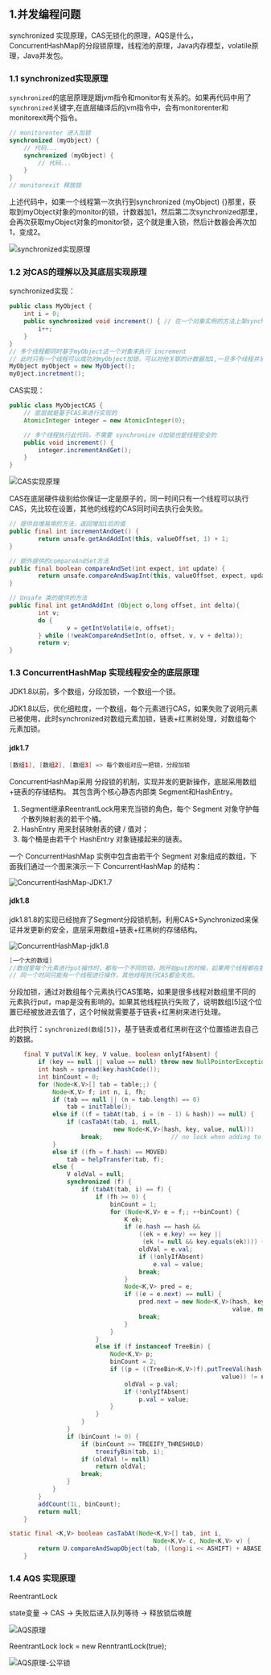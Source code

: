 ## 1.并发编程问题

synchronized 实现原理，CAS无锁化的原理，AQS是什么，ConcurrentHashMap的分段锁原理，线程池的原理，Java内存模型，volatile原理，Java并发包。

### 1.1 synchronized实现原理

`synchronized`的底层原理是跟jvm指令和monitor有关系的。如果再代码中用了`synchronized`关键字,在底层编译后的jvm指令中，会有monitorenter和monitorexit两个指令。

```java
// monitorenter 进入加锁
synchronized (myObject) {
    // 代码...
    synchronized (myObject) {
        // 代码...
    }
}
// monitorexit 释放锁
```

上述代码中，如果一个线程第一次执行到synchronized (myObject) {}那里，获取到myObject对象的monitor的锁，计数器加1，然后第二次synchronized那里，会再次获取myObject对象的monitor锁，这个就是重入锁，然后计数器会再次加1，变成2。

![synchronized实现原理](https://new-blog-1251602255.cos.ap-shanghai.myqcloud.com/img/synchronized%E5%AE%9E%E7%8E%B0%E5%8E%9F%E7%90%86.png)

### 1.2 对CAS的理解以及其底层实现原理

synchronized实现：

```java
public class MyObject {
    int i = 0;
    public synchronized void increment() { // 在一个对象实例的方法上架synchronized
        i++;
    }
}
// 多个线程都同时基于myObject这一个对象来执行 increment
// 此时只有一个线程可以成功对myObject加锁，可以对他关联的计数器加1,一旦多个线程并发去进行synchronized加锁，就会导致线程串行化，效率并不是太高。
MyObject myObject = new MyObject();
myOject.incretment();
```

CAS实现：

```java
public class MyObjectCAS {
    // 底层就是基于CAS来进行实现的
    AtomicInteger integer = new AtomicInteger(0);

    // 多个线程执行此代码，不需要 synchronize d加锁也是线程安全的
    public void increment() {
        integer.incrementAndGet();
    }
}
```


![CAS实现原理](https://new-blog-1251602255.cos.ap-shanghai.myqcloud.com/img/CAS%E5%AE%9E%E7%8E%B0%E5%8E%9F%E7%90%86.png)

CAS在底层硬件级别给你保证一定是原子的，同一时间只有一个线程可以执行CAS，先比较在设置，其他的线程的CAS同时间去执行会失败。

```java
// 提供自增易用的方法，返回增加1后的值
public final int incrementAndGet() {
        return unsafe.getAndAddInt(this, valueOffset, 1) + 1;
}

// 额外提供的compareAndSet方法
public final boolean compareAndSet(int expect, int update) {
        return unsafe.compareAndSwapInt(this, valueOffset, expect, update);
}

// Unsafe 类的提供的方法
public final int getAndAddInt (Object o,long offset, int delta){
        int v;
        do {
                v = getIntVolatile(o, offset);
        } while (!weakCompareAndSetInt(o, offset, v, v + delta));
        return v;
}
```

### 1.3 ConcurrentHashMap 实现线程安全的底层原理

JDK1.8以前，多个数组，分段加锁，一个数组一个锁。

JDK1.8以后，优化细粒度，一个数组，每个元素进行CAS，如果失败了说明元素已被使用，此时synchronized对数组元素加锁，链表+红黑树处理，对数组每个元素加锁。

#### jdk1.7

```java
[数组1], [数组2], [数组3] => 每个数组对应一把锁，分段加锁
```

ConcurrentHashMap采用 分段锁的机制，实现并发的更新操作，底层采用数组+链表的存储结构。
 其包含两个核心静态内部类 Segment和HashEntry。

1. Segment继承ReentrantLock用来充当锁的角色，每个 Segment 对象守护每个散列映射表的若干个桶。
2. HashEntry 用来封装映射表的键 / 值对；
3. 每个桶是由若干个 HashEntry 对象链接起来的链表。

一个 ConcurrentHashMap 实例中包含由若干个 Segment 对象组成的数组，下面我们通过一个图来演示一下 ConcurrentHashMap 的结构：

![ConcurrentHashMap-JDK1.7](https://new-blog-1251602255.cos.ap-shanghai.myqcloud.com/img/ConcurrentHashMap-JDK1.7.png)



#### jdk1.8

jdk1.81.8的实现已经抛弃了Segment分段锁机制，利用CAS+Synchronized来保证并发更新的安全，底层采用数组+链表+红黑树的存储结构。

![ConcurrentHashMap-jdk1.8](https://new-blog-1251602255.cos.ap-shanghai.myqcloud.com/img/ConcurrentHashMap-jdk1.8.jpg)

```java
[一个大的数组]
//数组里每个元素进行put操作时，都有一个不同的锁。刚开始put的时候，如果两个线程都在数组[5]位置进行put，这个时候，对数组[5]这个位置进行put的时候，才去的CAS策略。
// 同一个时间只能有一个线程进行操作，其他线程执行CAS都会失败。
```

分段加锁，通过对数组每个元素执行CAS策略，如果是很多线程对数组里不同的元素执行put，map是没有影响的。如果其他线程执行失败了，说明数组[5]这个位置已经被放进去值了，这个时候就需要基于链表+红黑树来进行处理。

此时执行：`synchronized(数组[5])`，基于链表或者红黑树在这个位置插进去自己的数据。

```java
    final V putVal(K key, V value, boolean onlyIfAbsent) {
        if (key == null || value == null) throw new NullPointerException();
        int hash = spread(key.hashCode());
        int binCount = 0;
        for (Node<K,V>[] tab = table;;) {
            Node<K,V> f; int n, i, fh;
            if (tab == null || (n = tab.length) == 0)
                tab = initTable();
            else if ((f = tabAt(tab, i = (n - 1) & hash)) == null) {
                if (casTabAt(tab, i, null,
                             new Node<K,V>(hash, key, value, null)))
                    break;                   // no lock when adding to empty bin
            }
            else if ((fh = f.hash) == MOVED)
                tab = helpTransfer(tab, f);
            else {
                V oldVal = null;
                synchronized (f) {
                    if (tabAt(tab, i) == f) {
                        if (fh >= 0) {
                            binCount = 1;
                            for (Node<K,V> e = f;; ++binCount) {
                                K ek;
                                if (e.hash == hash &&
                                    ((ek = e.key) == key ||
                                     (ek != null && key.equals(ek)))) {
                                    oldVal = e.val;
                                    if (!onlyIfAbsent)
                                        e.val = value;
                                    break;
                                }
                                Node<K,V> pred = e;
                                if ((e = e.next) == null) {
                                    pred.next = new Node<K,V>(hash, key,
                                                              value, null);
                                    break;
                                }
                            }
                        }
                        else if (f instanceof TreeBin) {
                            Node<K,V> p;
                            binCount = 2;
                            if ((p = ((TreeBin<K,V>)f).putTreeVal(hash, key,
                                                           value)) != null) {
                                oldVal = p.val;
                                if (!onlyIfAbsent)
                                    p.val = value;
                            }
                        }
                    }
                }
                if (binCount != 0) {
                    if (binCount >= TREEIFY_THRESHOLD)
                        treeifyBin(tab, i);
                    if (oldVal != null)
                        return oldVal;
                    break;
                }
            }
        }
        addCount(1L, binCount);
        return null;
    }
```

```java
static final <K,V> boolean casTabAt(Node<K,V>[] tab, int i,
                                        Node<K,V> c, Node<K,V> v) {
        return U.compareAndSwapObject(tab, ((long)i << ASHIFT) + ABASE, c, v);
    }
```

### 1.4 AQS 实现原理

ReentrantLock

state变量 -> CAS -> 失败后进入队列等待 -> 释放锁后唤醒

![AQS原理](https://new-blog-1251602255.cos.ap-shanghai.myqcloud.com/img/AQS%E5%8E%9F%E7%90%86.png)

ReentrantLock lock = new RenntrantLock(true);

![AQS原理-公平锁](https://new-blog-1251602255.cos.ap-shanghai.myqcloud.com/img/AQS%E5%8E%9F%E7%90%86-%E5%85%AC%E5%B9%B3%E9%94%81.png)

